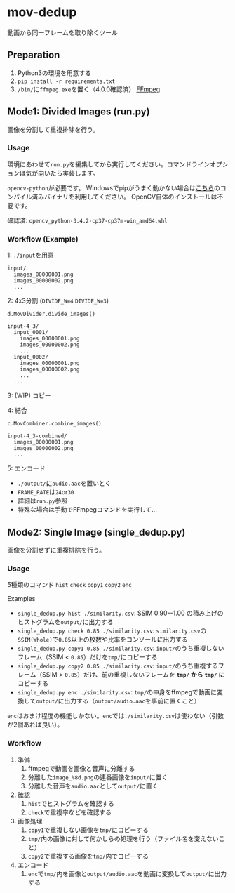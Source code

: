# mov-dedup

動画から同一フレームを取り除くツール

## Preparation

1. Python3の環境を用意する
2. `pip install -r requirements.txt`
3. `/bin/`に`ffmpeg.exe`を置く（4.0.0確認済） [FFmpeg](https://ffmpeg.zeranoe.com/builds/)

## Mode1: Divided Images (run.py)

画像を分割して重複排除を行う。

### Usage
環境にあわせて`run.py`を編集してから実行してください。コマンドラインオプションは気が向いたら実装します。

`opencv-python`が必要です。
Windowsでpipがうまく動かない場合は[こちら](https://www.lfd.uci.edu/~gohlke/pythonlibs/#opencv)のコンパイル済みバイナリを利用してください。
OpenCV自体のインストールは不要です。

確認済: `opencv_python‑3.4.2‑cp37‑cp37m‑win_amd64.whl`

### Workflow (Example)

1: `./input`を用意

```
input/
  images_00000001.png
  images_00000002.png
  ...
```

2: 4x3分割 (`DIVIDE_W=4` `DIVIDE_W=3`)

`d.MovDivider.divide_images()`

```
input-4_3/
  input_0001/
    images_00000001.png
    images_00000002.png
    ...
  input_0002/
    images_00000001.png
    images_00000002.png
    ...
  ...
```

3: (WIP) コピー

4: 結合

`c.MovCombiner.combine_images()`

```
input-4_3-combined/
  images_00000001.png
  images_00000002.png
  ...
```

5: エンコード

- `./output/`に`audio.aac`を置いとく
- `FRAME_RATE`は`24`or`30`
- 詳細は`run.py`参照
- 特殊な場合は手動でFFmpegコマンドを実行して...

## Mode2: Single Image (single_dedup.py)

画像を分割せずに重複排除を行う。

### Usage

5種類のコマンド `hist` `check` `copy1` `copy2` `enc`

Examples

- `single_dedup.py hist ./similarity.csv`: SSIM 0.90--1.00 の積み上げのヒストグラムを`output/`に出力する
- `single_dedup.py check 0.85 ./similarity.csv`: `similarity.csv`の`SSIM(Whole)`で`0.85`以上の枚数や比率をコンソールに出力する
- `single_dedup.py copy1 0.85 ./similarity.csv`: `input/`のうち重複しないフレーム（SSIM < `0.85`）だけを`tmp/`にコピーする
- `single_dedup.py copy2 0.85 ./similarity.csv`: `input/`のうち重複するフレーム（SSIM > `0.85`）だけ、前の重複しないフレームを __`tmp/` から `tmp/` に__ コピーする
- `single_dedup.py enc ./similarity.csv`: `tmp/`の中身をffmpegで動画に変換して`output/`に出力する（`output/audio.aac`を事前に置くこと）

`enc`はおまけ程度の機能しかない。`enc`では`./similarity.csv`は使わない（引数が2個あれば良い）。

### Workflow

1. 準備
    1. ffmpegで動画を画像と音声に分離する
    1. 分離した`image_%8d.png`の連番画像を`input/`に置く
    1. 分離した音声を`audio.aac`として`output/`に置く
1. 確認
    1. `hist`でヒストグラムを確認する
    1. `check`で重複率などを確認する
1. 画像処理
    1. `copy1`で重複しない画像を`tmp/`にコピーする
    1. `tmp/`内の画像に対して何かしらの処理を行う（ファイル名を変えないこと）
    1. `copy2`で重複する画像を`tmp/`内でコピーする
1. エンコード
    1. `enc`で`tmp/`内を画像と`output/audio.aac`を動画に変換して`output/`に出力する
